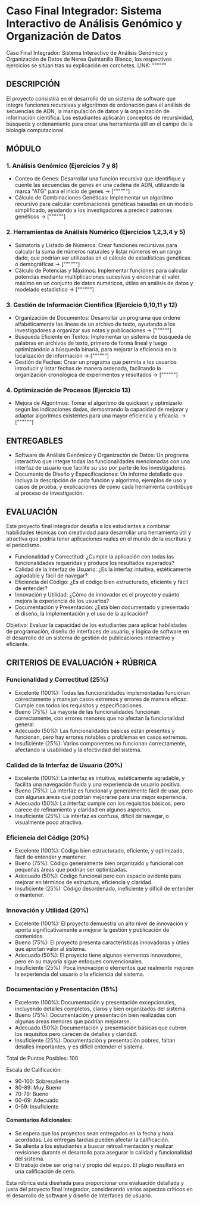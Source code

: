 # Caso Final Integrador: Sistema Interactivo de Análisis Genómico y Organización de Datos
Caso Final Integrador: Sistema Interactivo de Análisis Genómico y Organización de Datos de Nerea Quintanilla Blanco, los respectivos ejercicios se sitúan tras su explicación en corchetes.
LINK: """"""

## DESCRIPCIÓN
El proyecto consistirá en el desarrollo de un sistema de software que integre funciones recursivas y algoritmos de ordenación para el análisis de secuencias de ADN, la manipulación de datos y la organización de información científica. Los estudiantes aplicarán conceptos de recursividad, búsqueda y ordenamiento para crear una herramienta útil en el campo de la biología computacional.

## MÓDULO
 ### 1. Análisis Genómico (Ejercicios 7 y 8)
  * Conteo de Genes: Desarrollar una función recursiva que identifique y cuente las secuencias de genes en una cadena de ADN, utilizando la marca "ATG" para el inicio de genes -> [""""""]
  * Cálculo de Combinaciones Genéticas: Implementar un algoritmo recursivo para calcular combinaciones genéticas basadas en un modelo simplificado, ayudando a los investigadores a predecir patrones genéticos -> [""""""]

 ### 2. Herramientas de Análisis Numérico (Ejercicios 1,2,3,4 y 5)
  * Sumatoria y Listado de Números: Crear funciones recursivas para calcular la suma de números naturales y listar números en un rango dado, que podrían ser utilizadas en el cálculo de estadísticas genéticas o demográficas -> [""""""]
  * Cálculo de Potencias y Máximos: Implementar funciones para calcular potencias mediante multiplicaciones sucesivas y encontrar el valor máximo en un conjunto de datos numéricos, útiles en análisis de datos y modelado estadístico -> [""""""]

 ### 3. Gestión de Información Científica (Ejercicio 9,10,11 y 12)
  * Organización de Documentos: Desarrollar un programa que ordene alfabéticamente las líneas de un archivo de texto, ayudando a los investigadores a organizar sus notas y publicaciones -> [""""""]
  * Búsqueda Eficiente en Textos: Implementar un sistema de búsqueda de palabras en archivos de texto, primero de forma lineal y luego optimizándolo a búsqueda binaria, para mejorar la eficiencia en la localización de información -> [""""""]
  * Gestión de Fechas: Crear un programa que permita a los usuarios introducir y listar fechas de manera ordenada, facilitando la organización cronológica de experimentos y resultados -> [""""""]

 ### 4. Optimización de Procesos (Ejercicio 13)
  * Mejora de Algoritmos: Tomar el algoritmo de quicksort y optimizarlo según las indicaciones dadas, demostrando la capacidad de mejorar y adaptar algoritmos existentes para una mayor eficiencia y eficacia. -> [""""""]

    

## ENTREGABLES
* Software de Análisis Genómico y Organización de Datos: Un programa interactivo que integre todas las funcionalidades mencionadas con una interfaz de usuario que facilite su uso por parte de los investigadores.
* Documento de Diseño y Especificaciones: Un informe detallado que incluya la descripción de cada función y algoritmo, ejemplos de uso y casos de prueba, y explicaciones de cómo cada herramienta contribuye al proceso de investigación.

## EVALUACIÓN
Este proyecto final integrador desafía a los estudiantes a combinar habilidades técnicas con creatividad para desarrollar una herramienta útil y atractiva que podría tener aplicaciones reales en el mundo de la escritura y el periodismo.

- Funcionalidad y Correctitud: ¿Cumple la aplicación con todas las funcionalidades requeridas y produce los resultados esperados?
- Calidad de la Interfaz de Usuario: ¿Es la interfaz intuitiva, estéticamente agradable y fácil de navegar?
- Eficiencia del Código: ¿Es el código bien estructurado, eficiente y fácil de entender?
- Innovación y Utilidad: ¿Cómo de innovador es el proyecto y cuánto mejora la experiencia de los usuarios?
- Documentación y Presentación: ¿Está bien documentado y presentado el diseño, la implementación y el uso de la aplicación?

Objetivo: Evaluar la capacidad de los estudiantes para aplicar habilidades de programación, diseño de interfaces de usuario, y lógica de software en el desarrollo de un sistema de gestión de publicaciones interactivo y eficiente.


## CRITERIOS DE EVALUACIÓN + RÚBRICA
### Funcionalidad y Correctitud (25%)
- Excelente (100%): Todas las funcionalidades implementadas funcionan correctamente y manejan casos extremos y errores de manera eficaz. Cumple con todos los requisitos y especificaciones.
- Bueno (75%): La mayoría de las funcionalidades funcionan correctamente, con errores menores que no afectan la funcionalidad general.
- Adecuado (50%): Las funcionalidades básicas están presentes y funcionan, pero hay errores notables o problemas en casos extremos.
- Insuficiente (25%): Varios componentes no funcionan correctamente, afectando la usabilidad y la efectividad del sistema.

### Calidad de la Interfaz de Usuario (20%)
- Excelente (100%): La interfaz es intuitiva, estéticamente agradable, y facilita una navegación fluida y una experiencia de usuario positiva.
- Bueno (75%): La interfaz es funcional y generalmente fácil de usar, pero con algunas áreas que podrían mejorarse para una mejor experiencia.
- Adecuado (50%): La interfaz cumple con los requisitos básicos, pero carece de refinamiento y claridad en algunos aspectos.
- Insuficiente (25%): La interfaz es confusa, difícil de navegar, o visualmente poco atractiva.

### Eficiencia del Código (20%)
- Excelente (100%): Código bien estructurado, eficiente, y optimizado, fácil de entender y mantener.
- Bueno (75%): Código generalmente bien organizado y funcional con pequeñas áreas que podrían ser optimizadas.
- Adecuado (50%): Código funcional pero con espacio evidente para mejorar en términos de estructura, eficiencia y claridad.
- Insuficiente (25%): Código desordenado, ineficiente y difícil de entender o mantener.

### Innovación y Utilidad (20%)
- Excelente (100%): El proyecto demuestra un alto nivel de innovación y aporta significativamente a mejorar la gestión y publicación de contenidos.
- Bueno (75%): El proyecto presenta características innovadoras y útiles que aportan valor al sistema.
- Adecuado (50%): El proyecto tiene algunos elementos innovadores, pero en su mayoría sigue enfoques convencionales.
- Insuficiente (25%): Poca innovación o elementos que realmente mejoren la experiencia del usuario o la eficiencia del sistema.

### Documentación y Presentación (15%)
- Excelente (100%): Documentación y presentación excepcionales, incluyendo detalles completos, claros y bien organizados del sistema.
- Bueno (75%): Documentación y presentación bien realizadas con algunas áreas menores que podrían mejorarse.
- Adecuado (50%): Documentación y presentación básicas que cubren los requisitos pero carecen de detalles y claridad.
- Insuficiente (25%): Documentación y presentación pobres, faltan detalles importantes, y es difícil entender el sistema.

Total de Puntos Posibles: 100

Escala de Calificación:
* 90-100: Sobresaliente
* 80-89: Muy Bueno
* 70-79: Bueno
* 60-69: Adecuado
* 0-59: Insuficiente

#### Comentarios Adicionales:
* Se espera que los proyectos sean entregados en la fecha y hora acordadas. Las entregas tardías pueden afectar la calificación.
* Se alienta a los estudiantes a buscar retroalimentación y realizar revisiones durante el desarrollo para asegurar la calidad y funcionalidad del sistema.
* El trabajo debe ser original y propio del equipo. El plagio resultará en una calificación de cero.

Esta rúbrica está diseñada para proporcionar una evaluación detallada y justa del proyecto final integrador, considerando varios aspectos críticos en el desarrollo de software y diseño de interfaces de usuario.


